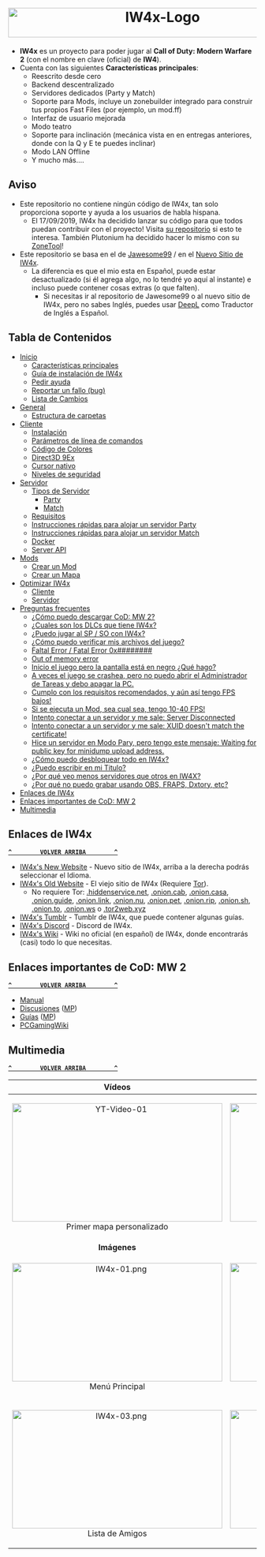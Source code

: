 <h1 align="center">
    <br>
    <a href="#"><img src="Recursos/IW4x-Logo.jpg" alt="IW4x-Logo" title="IW4x" width="610" height="60"/></a>
    <br>
</h1>

- **IW4x** es un proyecto para poder jugar al **Call of Duty: Modern Warfare 2** (con el nombre en clave (oficial) de **IW4**).
- Cuenta con las siguientes **Características principales**:
    - Reescrito desde cero
    - Backend descentralizado
    - Servidores dedicados (Party y Match)
    - Soporte para Mods, incluye un zonebuilder integrado para construir tus propios Fast Files (por ejemplo, un mod.ff)
    - Interfaz de usuario mejorada
    - Modo teatro
    - Soporte para inclinación (mecánica vista en en entregas anteriores, donde con la Q y E te puedes inclinar)
    - Modo LAN Offline
    - Y mucho más....

## Aviso
- Este repositorio no contiene ningún código de IW4x, tan solo proporciona soporte y ayuda a los usuarios de habla hispana.
  - El 17/09/2019, IW4x ha decidido lanzar su código para que todos puedan contribuir con el proyecto! Visita [su repositorio](https://github.com/IW4x/iw4x-client) si esto te interesa. También Plutonium ha decidido hacer lo mismo con su [ZoneTool](https://github.com/ZoneTool/zonetool)!
- Este repositorio se basa en el de [Jawesome99](https://github.com/Jawesome99/IW4x) / en el [Nuevo Sitio de IW4x](#enlaces-de-iw4x).
  - La diferencia es que el mio esta en Español, puede estar desactualizado (si él agrega algo, no lo tendré yo aquí al instante) e incluso puede contener cosas extras (o que falten).
    - Si necesitas ir al repositorio de Jawesome99 o al nuevo sitio de IW4x, pero no sabes Inglés, puedes usar [DeepL](https://www.deepl.com/translator) como Traductor de Inglés a Español.

## Tabla de Contenidos
- [Inicio](../../wiki)
  - [Características principales](../../wiki#caracter%C3%ADsticas-principales)
  - [Guía de instalación de IW4x](../../wiki#gu%C3%ADa-de-instalaci%C3%B3n-de-iw4x)
  - [Pedir ayuda](../../wiki#pedir-ayuda)
  - [Reportar un fallo (bug)](../../wiki#reportar-un-fallo-bug)
  - [Lista de Cambios](../../wiki#lista-de-cambios)
- [General](../../wiki/General)
  - [Estructura de carpetas](../../wiki/General#estructura-de-carpetas)
- [Cliente](../../wiki/Cliente)
  - [Instalación](../../wiki/Cliente#instalaci%C3%B3n)
  - [Parámetros de línea de comandos](../../wiki/Cliente#par%C3%A1metros-de-l%C3%ADnea-de-comandos)
  - [Código de Colores](../../wiki/Cliente#c%C3%B3digo-de-colores)
  - [Direct3D 9Ex](../../wiki/Cliente#direct3d-9ex)
  - [Cursor nativo](../../wiki/Cliente#cursor-nativo)
  - [Niveles de seguridad](../../wiki/Cliente#niveles-de-seguridad)
- [Servidor](../../wiki/Servidor)
  - [Tipos de Servidor](../../wiki/Servidor#tipos-de-servidor)
    - [Party](../../wiki/Servidor#party)
    - [Match](../../wiki/Servidor#match)
  - [Requisitos](../../wiki/Servidor#requisitos)
  - [Instrucciones rápidas para alojar un servidor Party](../../wiki/Servidor#instrucciones-r%C3%A1pidas-para-alojar-un-servidor-party)
  - [Instrucciones rápidas para alojar un servidor Match](../../wiki/Servidor#instrucciones-r%C3%A1pidas-para-alojar-un-servidor-match)
  - [Docker](https://github.com/Jawesome99/IW4x/wiki/Docker)
  - [Server API](https://github.com/Jawesome99/IW4x/wiki/IW4x-Server-API)
- [Mods](https://github.com/Jawesome99/IW4x/wiki/Mods)
  - [Crear un Mod](https://github.com/Jawesome99/IW4x/wiki/Create-a-mod)
  - [Crear un Mapa](https://github.com/Jawesome99/IW4x/wiki/Create-a-map)
- [Optimizar IW4x](../../wiki/Optimizar-IW4x)
  - [Cliente](../../wiki/Optimizar-IW4x#cliente)
  - [Servidor](../../wiki/Optimizar-IW4x#servidor)
- [Preguntas frecuentes](../../wiki/Preguntas-frecuentes)
  - [¿Cómo puedo descargar CoD: MW 2?](../../wiki/Preguntas-frecuentes#c%C3%B3mo-puedo-descargar-cod-mw-2)
  - [¿Cuales son los DLCs que tiene IW4x?](../../wiki/Preguntas-frecuentes#cuales-son-los-dlcs-que-tiene-iw4x)
  - [¿Puedo jugar al SP / SO con IW4x?](../../wiki/Preguntas-frecuentes#puedo-jugar-al-sp--so-con-iw4x)
  - [¿Cómo puedo verificar mis archivos del juego?](../../wiki/Preguntas-frecuentes#c%C3%B3mo-puedo-verificar-mis-archivos-del-juego)
  - [Faltal Error / Fatal Error 0x########](../../wiki/Preguntas-frecuentes#me-aparece-un-mensaje-diciendo-faltal-error--fatal-error-0x-qu%C3%A9-hago)
  - [Out of memory error](../../wiki/Preguntas-frecuentes#me-aparece-un-mensaje-diciendo-out-of-memory-error-qu%C3%A9-hago)
  - [Inicio el juego pero la pantalla está en negro ¿Qué hago?](../../wiki/Preguntas-frecuentes#inicio-el-juego-pero-la-pantalla-está-en-negro-qué-hago)
  - [A veces el juego se crashea, pero no puedo abrir el Administrador de Tareas y debo apagar la PC.](../../wiki/Preguntas-frecuentes#a-veces-el-juego-se-crashea-pero-no-puedo-abrir-el-administrador-de-tareas-y-debo-apagar-la-pc)
  - [Cumplo con los requisitos recomendados, y aún así tengo FPS bajos!](../../wiki/Preguntas-frecuentes#cumplo-con-los-requisitos-recomendados-y-aún-así-tengo-fps-bajos)
  - [Si se ejecuta un Mod, sea cual sea, tengo 10-40 FPS!](../../wiki/Preguntas-frecuentes#si-se-ejecuta-un-mod-sea-cual-sea-tengo-10-40-fps)
  - [Intento conectar a un servidor y me sale: Server Disconnected](../../wiki/Preguntas-frecuentes#intento-conectar-a-un-servidor-y-me-sale-server-disconnected)
  - [Intento conectar a un servidor y me sale: XUID doesn't match the certificate!](../../wiki/Preguntas-frecuentes#intento-conectar-a-un-servidor-y-me-sale-xuid-doesnt-match-the-certificate)
  - [Hice un servidor en Modo Pary, pero tengo este mensaje: Waiting for public key for minidump upload address.](../../wiki/Preguntas-frecuentes#hice-un-servidor-en-modo-pary-pero-tengo-este-mensaje-waiting-for-public-key-for-minidump-upload-address)
  - [¿Cómo puedo desbloquear todo en IW4x?](../../wiki/Preguntas-frecuentes#c%C3%B3mo-puedo-desbloquear-todo-en-iw4x)
  - [¿Puedo escribir en mi Titulo?](../../wiki/Preguntas-frecuentes#puedo-escribir-en-mi-titulo)
  - [¿Por qué veo menos servidores que otros en IW4X?](../../wiki/Preguntas-frecuentes#por-qu%C3%A9-veo-menos-servidores-que-otros-en-iw4x)
  - [¿Por qué no puedo grabar usando OBS, FRAPS, Dxtory, etc?](../../wiki/Preguntas-frecuentes#por-qu%C3%A9-no-puedo-grabar-usando-obs-fraps-dxtory-etc)
- [Enlaces de IW4x](#enlaces-de-iw4x)
- [Enlaces importantes de CoD: MW 2](#enlaces-importantes-de-cod-mw-2)
- [Multimedia](#multimedia)

## Enlaces de IW4x
**[`^        VOLVER ARRIBA        ^`](#tabla-de-contenidos)**
- [IW4x's New Website](https://iw4x.org/) - Nuevo sitio de IW4x, arriba a la derecha podrás seleccionar el Idioma.
- [IW4x's Old Website](http://iw4xcachep26muba.onion/) - El viejo sitio de IW4x (Requiere [Tor](https://www.torproject.org/)).
  - No requiere Tor: [.hiddenservice.net](https://iw4xcachep26muba.hiddenservice.net), [.onion.cab](https://iw4xcachep26muba.onion.cab), [.onion.casa](https://iw4xcachep26muba.onion.casa), [.onion.guide](https://iw4xcachep26muba.onion.guide), [.onion.link](https://iw4xcachep26muba.onion.link), [.onion.nu](https://iw4xcachep26muba.onion.nu), [.onion.pet](https://iw4xcachep26muba.onion.pet), [.onion.rip](https://iw4xcachep26muba.onion.rip), [.onion.sh](https://iw4xcachep26muba.onion.sh), [.onion.to](https://iw4xcachep26muba.onion.to), [.onion.ws](https://iw4xcachep26muba.onion.ws) o [.tor2web.xyz](https://iw4xcachep26muba.tor2web.xyz)
- [IW4x's Tumblr](https://iw4x.tumblr.com/) - Tumblr de IW4x, que puede contener algunas guías.
- [IW4x's Discord](https://discord.gg/sKeVmR3) - Discord de IW4x.
- [IW4x's Wiki](../../../wiki) - Wiki no oficial (en español) de IW4x, donde encontrarás (casi) todo lo que necesitas.

## Enlaces importantes de CoD: MW 2
**[`^        VOLVER ARRIBA        ^`](#tabla-de-contenidos)**
- [Manual](https://store.steampowered.com/manual/10180/)
- [Discusiones](https://steamcommunity.com/app/10180/discussions/) ([MP](https://steamcommunity.com/app/10190/discussions/))
- [Guías](https://steamcommunity.com/app/10180/guides/) ([MP](https://steamcommunity.com/app/10190/guides/))
- [PCGamingWiki](https://pcgamingwiki.com/wiki/Call_of_Duty:_Modern_Warfare_2)

## Multimedia
**[`^        VOLVER ARRIBA        ^`](#tabla-de-contenidos)**

| **Vídeos** | **Vídeos** |
|:----------:|:----------:|
| <p align="center"><a href="https://www.youtube.com/watch?v=sdt_aqQ3myQ"><img src="https://img.youtube.com/vi/sdt_aqQ3myQ/maxresdefault.jpg" alt="YT-Video-01" width="426" height="240"></a><br>Primer mapa personalizado | <p align="center"><a href="https://www.youtube.com/watch?v=_Gi44C_Em9E"><img src="https://img.youtube.com/vi/_Gi44C_Em9E/maxresdefault.jpg" alt="YT-Video-01" width="426" height="240"></a><br>Mod Tools |
| **Imágenes** | **Imágenes** |
| <p align="center"><img src="Recursos/IW4x-01.png" alt="IW4x-01.png" width="426" height="240"><br>Menú Principal | <p align="center"><img src="Recursos/IW4x-02.png" alt="IW4x-02.png" width="426" height="240"><br>Lista de Servidores |
| <p align="center"><img src="Recursos/IW4x-03.png" alt="IW4x-03.png" width="426" height="240"><br> Lista de Amigos | <p align="center"><img src="Recursos/IW4x-04.png" alt="IW4x-04.png" width="426" height="240"><br> Modo Teatro |
